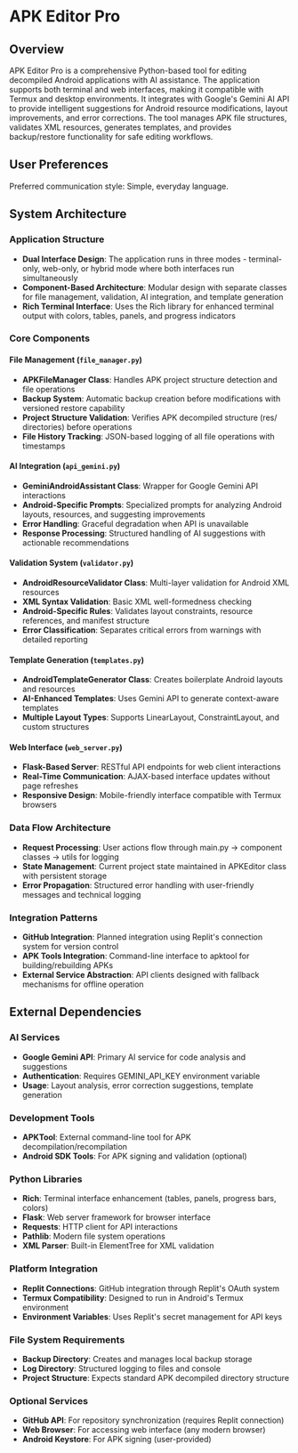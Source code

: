# APK Editor Pro

## Overview

APK Editor Pro is a comprehensive Python-based tool for editing decompiled Android applications with AI assistance. The application supports both terminal and web interfaces, making it compatible with Termux and desktop environments. It integrates with Google's Gemini AI API to provide intelligent suggestions for Android resource modifications, layout improvements, and error corrections. The tool manages APK file structures, validates XML resources, generates templates, and provides backup/restore functionality for safe editing workflows.

## User Preferences

Preferred communication style: Simple, everyday language.

## System Architecture

### Application Structure
- **Dual Interface Design**: The application runs in three modes - terminal-only, web-only, or hybrid mode where both interfaces run simultaneously
- **Component-Based Architecture**: Modular design with separate classes for file management, validation, AI integration, and template generation
- **Rich Terminal Interface**: Uses the Rich library for enhanced terminal output with colors, tables, panels, and progress indicators

### Core Components

#### File Management (`file_manager.py`)
- **APKFileManager Class**: Handles APK project structure detection and file operations
- **Backup System**: Automatic backup creation before modifications with versioned restore capability
- **Project Structure Validation**: Verifies APK decompiled structure (res/ directories) before operations
- **File History Tracking**: JSON-based logging of all file operations with timestamps

#### AI Integration (`api_gemini.py`)
- **GeminiAndroidAssistant Class**: Wrapper for Google Gemini API interactions
- **Android-Specific Prompts**: Specialized prompts for analyzing Android layouts, resources, and suggesting improvements
- **Error Handling**: Graceful degradation when API is unavailable
- **Response Processing**: Structured handling of AI suggestions with actionable recommendations

#### Validation System (`validator.py`)
- **AndroidResourceValidator Class**: Multi-layer validation for Android XML resources
- **XML Syntax Validation**: Basic XML well-formedness checking
- **Android-Specific Rules**: Validates layout constraints, resource references, and manifest structure
- **Error Classification**: Separates critical errors from warnings with detailed reporting

#### Template Generation (`templates.py`)
- **AndroidTemplateGenerator Class**: Creates boilerplate Android layouts and resources
- **AI-Enhanced Templates**: Uses Gemini API to generate context-aware templates
- **Multiple Layout Types**: Supports LinearLayout, ConstraintLayout, and custom structures

#### Web Interface (`web_server.py`)
- **Flask-Based Server**: RESTful API endpoints for web client interactions
- **Real-Time Communication**: AJAX-based interface updates without page refreshes
- **Responsive Design**: Mobile-friendly interface compatible with Termux browsers

### Data Flow Architecture
- **Request Processing**: User actions flow through main.py → component classes → utils for logging
- **State Management**: Current project state maintained in APKEditor class with persistent storage
- **Error Propagation**: Structured error handling with user-friendly messages and technical logging

### Integration Patterns
- **GitHub Integration**: Planned integration using Replit's connection system for version control
- **APK Tools Integration**: Command-line interface to apktool for building/rebuilding APKs
- **External Service Abstraction**: API clients designed with fallback mechanisms for offline operation

## External Dependencies

### AI Services
- **Google Gemini API**: Primary AI service for code analysis and suggestions
- **Authentication**: Requires GEMINI_API_KEY environment variable
- **Usage**: Layout analysis, error correction suggestions, template generation

### Development Tools
- **APKTool**: External command-line tool for APK decompilation/recompilation
- **Android SDK Tools**: For APK signing and validation (optional)

### Python Libraries
- **Rich**: Terminal interface enhancement (tables, panels, progress bars, colors)
- **Flask**: Web server framework for browser interface
- **Requests**: HTTP client for API interactions
- **Pathlib**: Modern file system operations
- **XML Parser**: Built-in ElementTree for XML validation

### Platform Integration
- **Replit Connections**: GitHub integration through Replit's OAuth system
- **Termux Compatibility**: Designed to run in Android's Termux environment
- **Environment Variables**: Uses Replit's secret management for API keys

### File System Requirements
- **Backup Directory**: Creates and manages local backup storage
- **Log Directory**: Structured logging to files and console
- **Project Structure**: Expects standard APK decompiled directory structure

### Optional Services
- **GitHub API**: For repository synchronization (requires Replit connection)
- **Web Browser**: For accessing web interface (any modern browser)
- **Android Keystore**: For APK signing (user-provided)